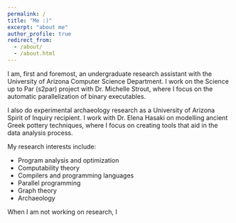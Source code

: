 ```yaml
---
permalink: /
title: "Me :)"
excerpt: "about me"
author_profile: true
redirect_from: 
  - /about/
  - /about.html
---
```

I am, first and foremost, an undergraduate research assistant with the University of Arizona Computer Science Department.
I work on the Science up to Par (s2par) project with Dr. Michelle Strout,
where I focus on the automatic parallelization of binary executables.

I also do experimental archaeology research as a University of Arizona Spirit of Inquiry recipient.
I work with Dr. Elena Hasaki on modelling ancient Greek pottery techniques,
where I focus on creating tools that aid in the data analysis process.


My research interests include:
* Program analysis and optimization
* Computability theory
* Compilers and programming languages
* Parallel programming
* Graph theory
* Archaeology

When I am not working on research, I <DO THINGS>


